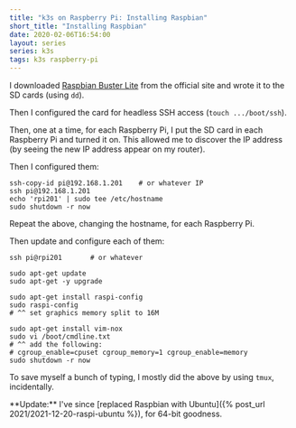 ```yaml
---
title: "k3s on Raspberry Pi: Installing Raspbian"
short_title: "Installing Raspbian"
date: 2020-02-06T16:54:00
layout: series
series: k3s
tags: k3s raspberry-pi
---
```


I downloaded [Raspbian Buster Lite](https://www.raspberrypi.org/downloads/raspbian/) from the official site and wrote it to the SD cards (using `dd`).

Then I configured the card for headless SSH access (`touch .../boot/ssh`).

Then, one at a time, for each Raspberry Pi, I put the SD card in each Raspberry Pi and turned it on. This allowed me to discover the IP address (by seeing the new IP address appear on my router).

Then I configured them:

```
ssh-copy-id pi@192.168.1.201    # or whatever IP
ssh pi@192.168.1.201
echo 'rpi201' | sudo tee /etc/hostname
sudo shutdown -r now
```

Repeat the above, changing the hostname, for each Raspberry Pi.

Then update and configure each of them:

```
ssh pi@rpi201       # or whatever

sudo apt-get update
sudo apt-get -y upgrade

sudo apt-get install raspi-config
sudo raspi-config
# ^^ set graphics memory split to 16M

sudo apt-get install vim-nox
sudo vi /boot/cmdline.txt
# ^^ add the following:
# cgroup_enable=cpuset cgroup_memory=1 cgroup_enable=memory
sudo shutdown -r now
```

To save myself a bunch of typing, I mostly did the above by using `tmux`, incidentally.

<div class="callout callout-info" markdown="span">
**Update:** I've since [replaced Raspbian with Ubuntu]({% post_url 2021/2021-12-20-raspi-ubuntu %}), for 64-bit goodness.
</div>
